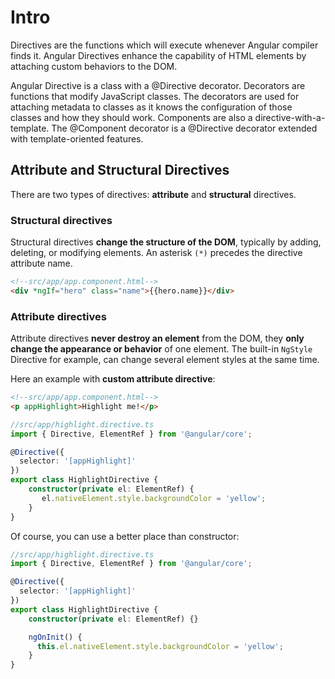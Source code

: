 
# Intro
Directives are the functions which will execute whenever Angular compiler finds it. Angular Directives enhance the capability of HTML elements by attaching custom behaviors to the DOM.

Angular Directive is a class with a @Directive decorator. Decorators are functions that modify JavaScript classes. The decorators are used for attaching metadata to classes as it knows the configuration of those classes and how they should work.
Components are also a directive-with-a-template. The @Component decorator is a @Directive decorator extended with template-oriented features.

## Attribute and Structural Directives
There are two types of directives: **attribute** and **structural** directives.

### Structural directives
Structural directives **change the structure of the DOM**, typically by adding, deleting, or modifying elements.
 An asterisk `(*)` precedes the directive attribute name.

```html
<!--src/app/app.component.html-->
<div *ngIf="hero" class="name">{{hero.name}}</div>
```
### Attribute directives
Attribute directives **never destroy an element** from the DOM, they **only change the appearance or behavior** of one element.
The built-in `NgStyle` Directive for example, can change several element styles at the same time.

Here an example with **custom attribute directive**:
```html
<!--src/app/app.component.html-->
<p appHighlight>Highlight me!</p>
```
```typescript
//src/app/highlight.directive.ts
import { Directive, ElementRef } from '@angular/core';

@Directive({
  selector: '[appHighlight]'
})
export class HighlightDirective {
    constructor(private el: ElementRef) {
       el.nativeElement.style.backgroundColor = 'yellow';
    }
}
```

Of course, you can use a better place than constructor:

```typescript
//src/app/highlight.directive.ts
import { Directive, ElementRef } from '@angular/core';

@Directive({
  selector: '[appHighlight]'
})
export class HighlightDirective {
    constructor(private el: ElementRef) {}

    ngOnInit() {
      this.el.nativeElement.style.backgroundColor = 'yellow';
    }
}
```
